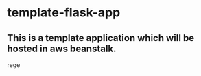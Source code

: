 # template-flask-app

## This is a template application which will be hosted in aws beanstalk. 
rege
